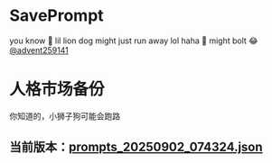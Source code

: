# SavePrompt
you know 🫠 lil lion dog might just run away lol
haha 🐶 might bolt 😂 [@advent259141](https://github.com/advent259141)

# 人格市场备份
你知道的，小狮子狗可能会跑路

## 当前版本：[prompts_20250902_074324.json](https://github.com/Larch-C/SavePrompt/blob/main/prompts_20250902_074324.json)
